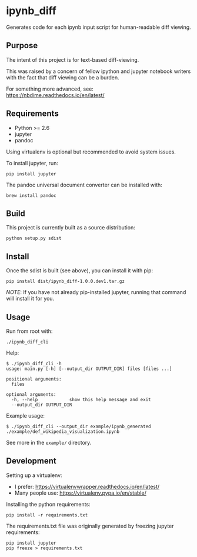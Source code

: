 ipynb_diff
==========

Generates code for each ipynb input script for human-readable diff viewing.

Purpose
-------

The intent of this project is for text-based diff-viewing.

This was raised by a concern of fellow ipython and jupyter notebook writers
with the fact that diff viewing can be a burden.

For something more advanced, see: https://nbdime.readthedocs.io/en/latest/

Requirements
------------

* Python >= 2.6
* jupyter
* pandoc

Using virtualenv is optional but recommended to avoid system issues.

To install jupyter, run:
```
pip install jupyter
```

The pandoc universal document converter can be installed with:
```
brew install pandoc
```

Build
-----

This project is currently built as a source distribution:
```
python setup.py sdist
```

Install
-------

Once the sdist is built (see above), you can install it with pip:
```
pip install dist/ipynb_diff-1.0.0.dev1.tar.gz
```

_NOTE_: If you have not already pip-installed jupyter, running that command will install it for you.

Usage
-----

Run from root with:
```
./ipynb_diff_cli
```

Help:
```
$ ./ipynb_diff_cli -h
usage: main.py [-h] [--output_dir OUTPUT_DIR] files [files ...]

positional arguments:
  files

optional arguments:
  -h, --help            show this help message and exit
  --output_dir OUTPUT_DIR
```

Example usage:
```
$ ./ipynb_diff_cli --output_dir example/ipynb_generated ./example/def_wikipedia_visualization.ipynb
```

See more in the `example/` directory.

Development
-----------

Setting up a virtualenv:
* I prefer: https://virtualenvwrapper.readthedocs.io/en/latest/
* Many people use: https://virtualenv.pypa.io/en/stable/

Installing the python requirements:
```
pip install -r requirements.txt
```

The requirements.txt file was originally generated by freezing jupyter requirements:
```
pip install jupyter
pip freeze > requirements.txt
```

